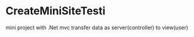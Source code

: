 # CreateMiniSiteTesti
 mini project with .Net mvc transfer data as server(controller) to view(user)

